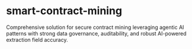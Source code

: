 # smart-contract-mining
Comprehensive solution for secure contract mining leveraging agentic AI patterns with strong data governance, auditability, and robust AI-powered extraction field accuracy.
